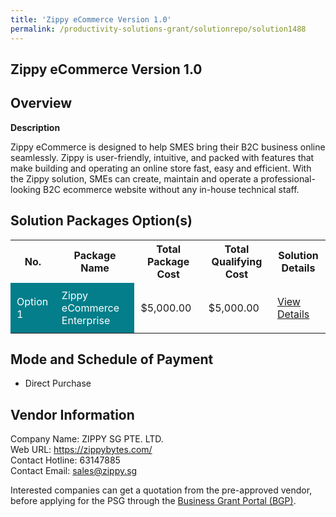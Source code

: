```yaml
---
title: 'Zippy eCommerce Version 1.0'
permalink: /productivity-solutions-grant/solutionrepo/solution1488
---
```


## Zippy eCommerce Version 1.0

## Overview

**Description**

Zippy eCommerce is designed to help SMES bring their B2C business online seamlessly. Zippy is user-friendly, intuitive, and packed with features that make building and operating an online store fast, easy and efficient. With the Zippy solution, SMEs can create, maintain and operate a professional-looking B2C ecommerce website without any in-house technical staff.

## Solution Packages Option(s)

<table>
<tr>
<th><b>No.</b></th>
<th><b>Package Name</b></th>
<th><b>Total Package Cost</b></th>
<th><b>Total Qualifying Cost</b></th>
<th><b>Solution Details</b></th>
</tr>
<tr>
<td style='padding: 10px; background-color: #037E8A; color: #FFFFFF;'>Option 1</td>
<td style='padding: 10px; background-color: #037E8A; color: #FFFFFF;'>Zippy eCommerce Enterprise</td>
<td style='padding: 10px;'>$5,000.00</td>
<td style='padding: 10px;'>$5,000.00</td>
<td style='padding: 10px;'><a href='/images/psg/ZIPPY_SG_Zippy_eCommerce_Desensitised_Annex_3_Part1.pdf' target='_blank'>View Details</a></td>
</tr>
</table>

## Mode and Schedule of Payment

 - Direct Purchase

## Vendor Information

 Company Name: ZIPPY SG PTE. LTD.<br>Web URL: https://zippybytes.com/ <br>Contact Hotline: 63147885 <br>Contact Email: sales@zippy.sg <br>

Interested companies can get a quotation from the pre-approved vendor, before applying for the PSG through the <a href='https://www.businessgrants.gov.sg/' target='_blank' rel='noopener'>Business Grant Portal (BGP)</a>.

<script src="/jquery/resize-tables.js"></script>
